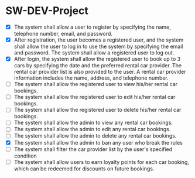# SW-DEV-Project
- [X] The system shall allow a user to register by specifying the name, telephone number, email, and password. 
- [X] After registration, the user becomes a registered user, and the system shall allow the user to log in to use the system by specifying the email and password. The system shall allow a registered user to log out.
- [X] After login, the system shall allow the registered user to book up to 3 cars by specifying the date and the preferred rental car provider. The rental car provider list is also provided to the user. A rental car provider information includes the name, address, and telephone number.
- [ ] The system shall allow the registered user to view his/her rental car bookings.
- [ ] The system shall allow the registered user to edit his/her rental car bookings.
- [ ] The system shall allow the registered user to delete his/her rental car bookings.
- [ ] The system shall allow the admin to view any rental car bookings.
- [ ] The system shall allow the admin to edit any rental car bookings.
- [ ] The system shall allow the admin to delete any rental car bookings.
- [X] The system shall allow the admin to ban any user who break the rules
- [ ] The system shall filter the car provider list by the user's specified condition
- [ ] The system shall allow users to earn loyalty points for each car booking, which can be redeemed for discounts on future bookings.
